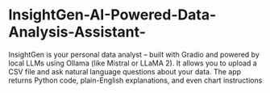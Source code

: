 # InsightGen-AI-Powered-Data-Analysis-Assistant-
InsightGen is your personal data analyst – built with Gradio and powered by local LLMs using Ollama (like Mistral or LLaMA 2). It allows you to upload a CSV file and ask natural language questions about your data. The app returns Python code, plain-English explanations, and even chart instructions 
